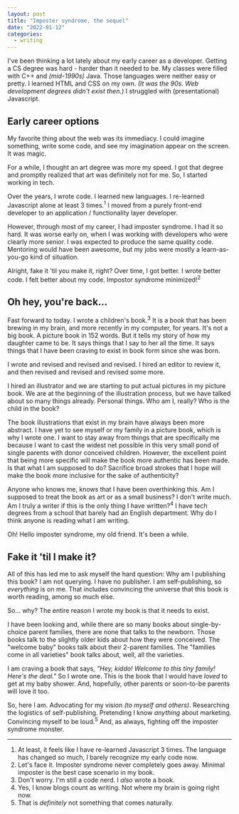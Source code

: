 ```yaml
---
layout: post
title: "Imposter syndrome, the sequel"
date: "2022-01-12"
categories:
  - writing
---
```


I've been thinking a lot lately about my early career as a developer. Getting a CS degree was hard - harder than it needed to be. My classes were filled with C++ and _(mid-1990s)_ Java. Those languages were neither easy or pretty. I learned HTML and CSS on my own. _(It was the 90s. Web development degrees didn't exist then.)_ I struggled with (presentational) Javascript.

## Early career options

My favorite thing about the web was its immediacy. I could imagine something, write some code, and see my imagination appear on the screen. It was magic.

For a while, I thought an art degree was more my speed. I got that degree and promptly realized that art was definitely not for me. So, I started working in tech.

Over the years, I wrote code. I learned new languages. I re-learned Javascript alone at least 3 times.<sup>1</sup> I moved from a purely front-end developer to an application / functionality layer developer.

However, through most of my career, I had imposter syndrome. I had it so hard. It was worse early on, when I was working with developers who were clearly more senior. I was expected to produce the same quality code. Mentoring would have been awesome, but my jobs were mostly a learn-as-you-go kind of situation.

Alright, fake it 'til you make it, right? Over time, I got better. I wrote better code. I felt better about my code. Impostor syndrome minimized!<sup>2</sup>

## Oh hey, you're back...

Fast forward to today. I wrote a children's book.<sup>3</sup> It is a book that has been brewing in my brain, and more recently in my computer, for years. It's not a big book. A picture book in 152 words. But it tells my story of how my daughter came to be. It says things that I say to her all the time. It says things that I have been craving to exist in book form since she was born.

I wrote and revised and revised and revised. I hired an editor to review it, and then revised and revised and revised some more.

I hired an illustrator and we are starting to put actual pictures in my picture book. We are at the beginning of the illustration process, but we have talked about so many things already. Personal things. Who am I, really? Who is the child in the book?

The book illustrations that exist in my brain have always been more abstract. I have yet to see myself or my family in a picture book, which is why I wrote one. I want to stay away from things that are specifically me because I want to cast the widest net possible in this very small pond of single parents with donor conceived children. However, the excellent point that being more specific will make the book more authentic has been made. Is that what I am supposed to do? Sacrifice broad strokes that I hope will make the book more inclusive for the sake of authenticity?

Anyone who knows me, knows that I have been overthinking this. Am I supposed to treat the book as art or as a small business? I don't write much. Am I truly a writer if this is the only thing I have written?<sup>4</sup> I have tech degrees from a school that barely had an English department. Why do I think anyone is reading what I am writing.

Oh! Hello imposter syndrome, my old friend. It's been a while.

## Fake it 'til I make it?

All of this has led me to ask myself the hard question: Why am I publishing this book? I am not querying. I have no publisher. I am self-publishing, so _everything_ is on me. That includes convincing the universe that this book is worth reading, among so much else.

So... why? The entire reason I wrote my book is that it needs to exist.

I have been looking and, while there are so many books about single-by-choice parent families, there are none that talks to the newborn. Those books talk to the slightly older kids about how they were conceived. The "welcome baby" books talk about their 2-parent families. The "families come in all varieties" book talks about, well, all the varieties.

I am craving a book that says, _"Hey, kiddo! Welcome to this tiny family! Here's the deal."_ So I wrote one. This is the book that I would have _loved_ to get at my baby shower. And, hopefully, other parents or soon-to-be parents will love it too.

So, here I am. Advocating for my vision _(to myself and others)_. Researching the logistics of self-publishing. Pretending I know _anything_ about marketing. Convincing myself to be loud.<sup>5</sup> And, as always, fighting off the imposter syndrome monster.

---

1. At least, it feels like I have re-learned Javascript 3 times. The language has changed so much, I barely recognize my early code now.
2. Let's face it. Imposter syndrome never completely goes away. Minimal imposter is the best case scenario in my book.
3. Don't worry. I'm still a code nerd. I _also_ wrote a book.
4. Yes, I know blogs count as writing. Not where my brain is going right now.
5. That is _definitely_ not something that comes naturally.
